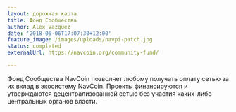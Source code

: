 ```yaml
---
layout: дорожная карта
title: Фонд Сообщества
author: Alex Vazquez
date: '2018-06-06T17:07:30+12:00'
feature_image: /images/uploads/navpi-patch.jpg
status: completed
externalUrl: https://navcoin.org/community-fund/

---
```


Фонд Сообщества NavCoin позволяет любому получать оплату сетью за их вклад в экосистему NavCoin. Проекты финансируются и утверждаются децентрализованной сетью без участия каких-либо центральных органов&nbsp;власти.
